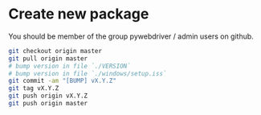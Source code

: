 # Create new package

You should be member of the group pywebdriver / admin users on github.

```bash
git checkout origin master
git pull origin master
# bump version in file `./VERSION`
# bump version in file `./windows/setup.iss`
git commit -am "[BUMP] vX.Y.Z"
git tag vX.Y.Z
git push origin vX.Y.Z
git push origin master
```
